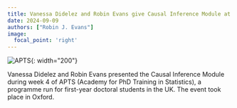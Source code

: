 ```yaml
---
title: Vanessa Didelez and Robin Evans give Causal Inference Module at APTS
date: 2024-09-09
authors: ["Robin J. Evans"]
image:
  focal_point: 'right'
---
```



![APTS]({{site.baseurl}}/images/APTS.png){: width="200"}

Vanessa Didelez and Robin Evans presented the Causal Inference Module during week 4 of APTS (Academy for PhD Training in Statistics),
a programme run for first-year doctoral students in the UK.  The event took place in Oxford.
